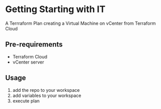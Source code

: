 # Getting Starting with IT
A Terrraform Plan creating a Virtual Machine on vCenter from Terraform Cloud

## Pre-requirements
- Terraform Cloud
- vCenter server

## Usage
1. add the repo to your workspace
2. add variables to your workspace
3. execute plan
